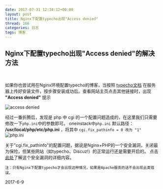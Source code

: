 ```yaml
---
date: 2017-07-31 12:34:12+00:00
layout: post
title: Nginx下配置typecho出现"Access denied"
thread: 166
categories: 日志
tags: 博客
---
```

## Nginx下配置typecho出现"Access denied"的解决方法

</br>

如果你也尝试用在Nginx环境配置typecho的博客，当按照 [typecho文档](http://docs.typecho.org/doku.php) 在服务器上传好安装文件，按步骤安装成功后。查看网站主页点击其他链接时，出现 **"Access denied"** 提示

![access denied](http://oqnsxsykk.bkt.clouddn.com/access%20denied.jpg)

经过一番折腾后，发现是 php 中 cgi 的一个配置问题造成的，在这里我们只需要修改一下`php.ini`中的参数即可。
oneinstack中` php.ini ` 默认路径： **/usr/local/php/etc/php.ini** ，将其中  ` cgi.fix_pathinfo = 0 改为 "1" ` 
![php.ini](http://oqnsxsykk.bkt.clouddn.com/vim%20php.jpg)


关于"cgi.fix_pathinfo"的配置问题，据说是Nginx+PHP的一个安全漏洞，关闭最为保险，但某些网站（如typecho、Discuz!）的正常运行还是需要开启的。
点击[此处](http://www.laruence.com/2010/05/20/1495.html)了解这个安全漏洞的详细内容。

	注：只有Nginx下配置typecho才会出现这种情况，如果是Apache服务的话不会出现此类错误。

2017-6-9 
